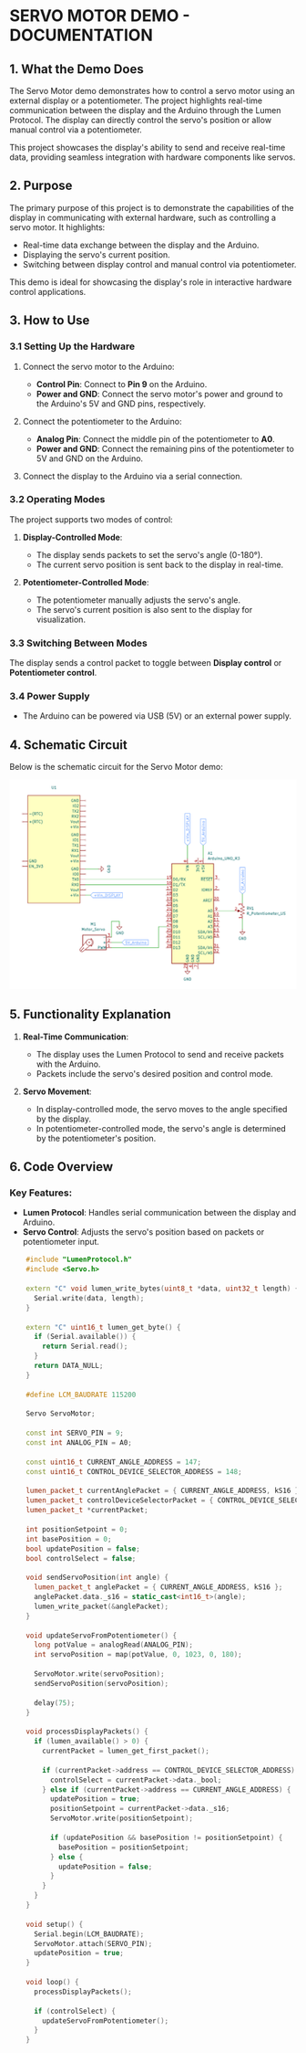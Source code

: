 # SERVO MOTOR DEMO - DOCUMENTATION

## 1. What the Demo Does

The Servo Motor demo demonstrates how to control a servo motor using an external display or a potentiometer. The project highlights real-time communication between the display and the Arduino through the Lumen Protocol. The display can directly control the servo's position or allow manual control via a potentiometer.

This project showcases the display's ability to send and receive real-time data, providing seamless integration with hardware components like servos.

## 2. Purpose

The primary purpose of this project is to demonstrate the capabilities of the display in communicating with external hardware, such as controlling a servo motor. It highlights:
- Real-time data exchange between the display and the Arduino.
- Displaying the servo's current position.
- Switching between display control and manual control via potentiometer.

This demo is ideal for showcasing the display's role in interactive hardware control applications.

## 3. How to Use

### 3.1 Setting Up the Hardware

1. Connect the servo motor to the Arduino:
   - **Control Pin**: Connect to **Pin 9** on the Arduino.
   - **Power and GND**: Connect the servo motor's power and ground to the Arduino's 5V and GND pins, respectively.

2. Connect the potentiometer to the Arduino:
   - **Analog Pin**: Connect the middle pin of the potentiometer to **A0**.
   - **Power and GND**: Connect the remaining pins of the potentiometer to 5V and GND on the Arduino.

3. Connect the display to the Arduino via a serial connection.

### 3.2 Operating Modes

The project supports two modes of control:
1. **Display-Controlled Mode**:
   - The display sends packets to set the servo's angle (0-180°).
   - The current servo position is sent back to the display in real-time.

2. **Potentiometer-Controlled Mode**:
   - The potentiometer manually adjusts the servo's angle.
   - The servo's current position is also sent to the display for visualization.

### 3.3 Switching Between Modes

The display sends a control packet to toggle between **Display control** or **Potentiometer control**.

### 3.4 Power Supply

- The Arduino can be powered via USB (5V) or an external power supply.

## 4. Schematic Circuit

Below is the schematic circuit for the Servo Motor demo:

![Servo Motor Schematic](schematic-circuit/servo-motor-schematic-circuit.svg)

## 5. Functionality Explanation

1. **Real-Time Communication**:
   - The display uses the Lumen Protocol to send and receive packets with the Arduino.
   - Packets include the servo's desired position and control mode.

2. **Servo Movement**:
   - In display-controlled mode, the servo moves to the angle specified by the display.
   - In potentiometer-controlled mode, the servo's angle is determined by the potentiometer's position.

## 6. Code Overview

### Key Features:
- **Lumen Protocol**: Handles serial communication between the display and Arduino.
- **Servo Control**: Adjusts the servo's position based on packets or potentiometer input.

```cpp
    #include "LumenProtocol.h"
    #include <Servo.h>

    extern "C" void lumen_write_bytes(uint8_t *data, uint32_t length) {
      Serial.write(data, length);
    }

    extern "C" uint16_t lumen_get_byte() {
      if (Serial.available()) {
        return Serial.read();
      }
      return DATA_NULL;
    }

    #define LCM_BAUDRATE 115200

    Servo ServoMotor;

    const int SERVO_PIN = 9;    
    const int ANALOG_PIN = A0;  

    const uint16_t CURRENT_ANGLE_ADDRESS = 147;
    const uint16_t CONTROL_DEVICE_SELECTOR_ADDRESS = 148;

    lumen_packet_t currentAnglePacket = { CURRENT_ANGLE_ADDRESS, kS16 };
    lumen_packet_t controlDeviceSelectorPacket = { CONTROL_DEVICE_SELECTOR_ADDRESS, kBool };
    lumen_packet_t *currentPacket;

    int positionSetpoint = 0;    
    int basePosition = 0;        
    bool updatePosition = false; 
    bool controlSelect = false;  

    void sendServoPosition(int angle) {
      lumen_packet_t anglePacket = { CURRENT_ANGLE_ADDRESS, kS16 };
      anglePacket.data._s16 = static_cast<int16_t>(angle);
      lumen_write_packet(&anglePacket);
    }

    void updateServoFromPotentiometer() {
      long potValue = analogRead(ANALOG_PIN);              
      int servoPosition = map(potValue, 0, 1023, 0, 180);  

      ServoMotor.write(servoPosition);   
      sendServoPosition(servoPosition);  

      delay(75);  
    }

    void processDisplayPackets() {
      if (lumen_available() > 0) {
        currentPacket = lumen_get_first_packet();

        if (currentPacket->address == CONTROL_DEVICE_SELECTOR_ADDRESS) {
          controlSelect = currentPacket->data._bool;  
        } else if (currentPacket->address == CURRENT_ANGLE_ADDRESS) {
          updatePosition = true;
          positionSetpoint = currentPacket->data._s16;
          ServoMotor.write(positionSetpoint);

          if (updatePosition && basePosition != positionSetpoint) {
            basePosition = positionSetpoint;
          } else {
            updatePosition = false;
          }
        }
      }
    }

    void setup() {
      Serial.begin(LCM_BAUDRATE);
      ServoMotor.attach(SERVO_PIN);
      updatePosition = true;
    }

    void loop() {
      processDisplayPackets();  

      if (controlSelect) {
        updateServoFromPotentiometer();
      }
    }
